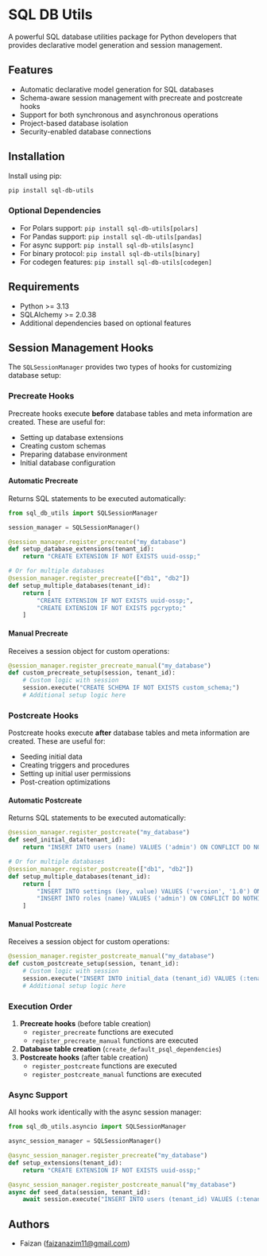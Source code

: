 # SQL DB Utils

A powerful SQL database utilities package for Python developers that provides declarative model generation and session management.

## Features

- Automatic declarative model generation for SQL databases
- Schema-aware session management with precreate and postcreate hooks
- Support for both synchronous and asynchronous operations
- Project-based database isolation
- Security-enabled database connections

## Installation

Install using pip:

```bash
pip install sql-db-utils
```

### Optional Dependencies

- For Polars support: `pip install sql-db-utils[polars]`
- For Pandas support: `pip install sql-db-utils[pandas]`
- For async support: `pip install sql-db-utils[async]`
- For binary protocol: `pip install sql-db-utils[binary]`
- For codegen features: `pip install sql-db-utils[codegen]`

## Requirements

- Python >= 3.13
- SQLAlchemy >= 2.0.38
- Additional dependencies based on optional features

## Session Management Hooks

The `SQLSessionManager` provides two types of hooks for customizing database setup:

### Precreate Hooks

Precreate hooks execute **before** database tables and meta information are created. These are useful for:
- Setting up database extensions
- Creating custom schemas
- Preparing database environment
- Initial database configuration

#### Automatic Precreate
Returns SQL statements to be executed automatically:

```python
from sql_db_utils import SQLSessionManager

session_manager = SQLSessionManager()

@session_manager.register_precreate("my_database")
def setup_database_extensions(tenant_id):
    return "CREATE EXTENSION IF NOT EXISTS uuid-ossp;"

# Or for multiple databases
@session_manager.register_precreate(["db1", "db2"])
def setup_multiple_databases(tenant_id):
    return [
        "CREATE EXTENSION IF NOT EXISTS uuid-ossp;",
        "CREATE EXTENSION IF NOT EXISTS pgcrypto;"
    ]
```

#### Manual Precreate
Receives a session object for custom operations:

```python
@session_manager.register_precreate_manual("my_database")
def custom_precreate_setup(session, tenant_id):
    # Custom logic with session
    session.execute("CREATE SCHEMA IF NOT EXISTS custom_schema;")
    # Additional setup logic here
```

### Postcreate Hooks

Postcreate hooks execute **after** database tables and meta information are created. These are useful for:
- Seeding initial data
- Creating triggers and procedures
- Setting up initial user permissions
- Post-creation optimizations

#### Automatic Postcreate
Returns SQL statements to be executed automatically:

```python
@session_manager.register_postcreate("my_database")
def seed_initial_data(tenant_id):
    return "INSERT INTO users (name) VALUES ('admin') ON CONFLICT DO NOTHING;"

# Or for multiple databases
@session_manager.register_postcreate(["db1", "db2"])
def setup_multiple_databases(tenant_id):
    return [
        "INSERT INTO settings (key, value) VALUES ('version', '1.0') ON CONFLICT DO NOTHING;",
        "INSERT INTO roles (name) VALUES ('admin') ON CONFLICT DO NOTHING;"
    ]
```

#### Manual Postcreate
Receives a session object for custom operations:

```python
@session_manager.register_postcreate_manual("my_database")
def custom_postcreate_setup(session, tenant_id):
    # Custom logic with session
    session.execute("INSERT INTO initial_data (tenant_id) VALUES (:tenant_id);", {"tenant_id": tenant_id})
    # Additional setup logic here
```

### Execution Order

1. **Precreate hooks** (before table creation)
   - `register_precreate` functions are executed
   - `register_precreate_manual` functions are executed
2. **Database table creation** (`create_default_psql_dependencies`)
3. **Postcreate hooks** (after table creation)
   - `register_postcreate` functions are executed
   - `register_postcreate_manual` functions are executed

### Async Support

All hooks work identically with the async session manager:

```python
from sql_db_utils.asyncio import SQLSessionManager

async_session_manager = SQLSessionManager()

@async_session_manager.register_precreate("my_database")
def setup_extensions(tenant_id):
    return "CREATE EXTENSION IF NOT EXISTS uuid-ossp;"

@async_session_manager.register_postcreate_manual("my_database")
async def seed_data(session, tenant_id):
    await session.execute("INSERT INTO users (tenant_id) VALUES (:tenant_id);", {"tenant_id": tenant_id})
```

## Authors

- Faizan (faizanazim11@gmail.com)
